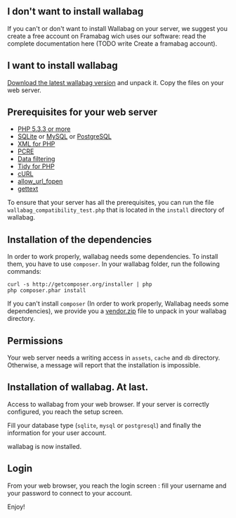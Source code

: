 ## I don't want to install wallabag
If you can't or don't want to install Wallabag on your server, we suggest you create a free account on Framabag wich uses our software: read the complete documentation here (TODO write Create a framabag account).

## I want to install wallabag
 
[Download the latest wallabag version](http://www.wallabag.org/download) and unpack it. Copy the files on your web server.

## Prerequisites for your web server
* [PHP 5.3.3 or more](http://php.net/manual/en/install.php)
* [SQLite](http://php.net/manual/en/book.sqlite.php) or [MySQL](http://php.net/manual/fr/book.mysql.php) or [PostgreSQL](http://php.net/manual/en/book.pgsql.php)
* [XML for PHP](http://php.net/xml)
* [PCRE](http://php.net/pcre)
* [Data filtering](http://php.net/manual/book.filter.php)
* [Tidy for PHP](http://php.net/tidy)
* [cURL](http://php.net/curl)
* [allow_url_fopen](http://www.php.net/manual/en/filesystem.configuration.php#ini.allow-url-fopen)
* [gettext](http://php.net/manual/en/book.gettext.php)

To ensure that your server has all the prerequisites, you can run the file `wallabag_compatibility_test.php` that is located in the `install` directory of wallabag.

## Installation of the dependencies 
In order to work properly, wallabag needs some dependencies. To install them, you have to use `composer`. In your wallabag folder, run the following commands:

    curl -s http://getcomposer.org/installer | php
    php composer.phar install

If you can't install `composer` (In order to work properly, Wallabag needs some dependencies), we provide you a [vendor.zip](http://wllbg.org/vendor) file to unpack in your wallabag directory. 

## Permissions
Your web server needs a writing access in `assets`, `cache` and `db` directory. Otherwise, a message will report that the installation is impossible.

## Installation of wallabag. At last.
Access to wallabag from your web browser. If your server is correctly configured, you reach the setup screen.  

Fill your database type (`sqlite`, `mysql` or `postgresql`) and finally the information for your user account.

wallabag is now installed. 

## Login 

From your web browser, you reach the login screen : fill your username and your password to connect to your account.

Enjoy!

